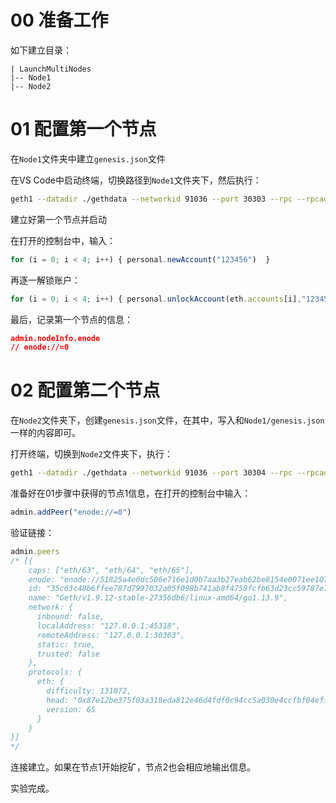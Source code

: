 # 00 准备工作

如下建立目录：

```
| LaunchMultiNodes
|-- Node1
|-- Node2
```

# 01 配置第一个节点

在`Node1`文件夹中建立`genesis.json`文件

在VS Code中启动终端，切换路径到`Node1`文件夹下，然后执行：

```bash
geth1 --datadir ./gethdata --networkid 91036 --port 30303 --rpc --rpcaddr 127.0.0.1 --rpcport 8545 --rpcapi 'db,net,eth,web3,personal' --rpccorsdomain "*" --ws --wsaddr "localhost" --wsport "8546" --wsorigins "*" --nodiscover --allow-insecure-unlock --dev.period 1 --syncmode "full" init ./genesis.json && geth1 --datadir ./gethdata --networkid 91036 --port 30303 --rpc --rpcaddr 127.0.0.1 --rpcport 8545 --rpcapi 'db,net,eth,web3,personal' --rpccorsdomain "*" --ws --wsaddr "localhost" --wsport "8546" --wsorigins "*" --nodiscover --allow-insecure-unlock --dev.period 1 --syncmode "full" console
```

建立好第一个节点并启动

在打开的控制台中，输入：

```js
for (i = 0; i < 4; i++) { personal.newAccount("123456")  }
```

再逐一解锁账户：

```js
for (i = 0; i < 4; i++) { personal.unlockAccount(eth.accounts[i],"123456",15000)  }
```

最后，记录第一个节点的信息：

```json
admin.nodeInfo.enode
// enode://=0
```

# 02 配置第二个节点

在`Node2`文件夹下，创建`genesis.json`文件，在其中，写入和`Node1/genesis.json`一样的内容即可。

打开终端，切换到`Node2`文件夹下，执行：

```bash
geth1 --datadir ./gethdata --networkid 91036 --port 30304 --rpc --rpcaddr 127.0.0.1 --rpcport 8547 --rpcapi 'db,net,eth,web3,personal' --rpccorsdomain "*" --ws --wsaddr "localhost" --wsport "8548" --wsorigins "*" --nodiscover --allow-insecure-unlock --dev.period 1 --syncmode "full" init ./genesis.json && geth1 --datadir ./gethdata --networkid 91036 --port 30304 --rpc --rpcaddr 127.0.0.1 --rpcport 8547 --rpcapi 'db,net,eth,web3,personal' --rpccorsdomain "*" --ws --wsaddr "localhost" --wsport "8548" --wsorigins "*" --nodiscover --allow-insecure-unlock --dev.period 1 --syncmode "full" console
```

准备好在01步骤中获得的节点1信息，在打开的控制台中输入：

```js
admin.addPeer("enode://=0")
```

验证链接：

```js
admin.peers
/* [{
    caps: ["eth/63", "eth/64", "eth/65"],
    enode: "enode://51825a4e0dc506e716e1d0b7aa3b27eab62be8154e0071ee107607f517f23ef345668241c15688a7a3b54a2a498ca2bb3a1fb71a628da0694219fe78946bcc60@127.0.0.1:30303?discport=0",
    id: "35c63c48b6ffee787d7997032a05f098b741ab8f4758fcfb63d23cc59787e712",
    name: "Geth/v1.9.12-stable-27356db6/linux-amd64/go1.13.9",
    network: {
      inbound: false,
      localAddress: "127.0.0.1:45318",
      remoteAddress: "127.0.0.1:30303",
      static: true,
      trusted: false
    },
    protocols: {
      eth: {
        difficulty: 131072,
        head: "0x87e12be375f03a318eda812e46d4fdf0c94cc5a030e4ccfbf04ef1b1651af19a",
        version: 65
      }
    }
}]
*/
```

连接建立。如果在节点1开始挖矿，节点2也会相应地输出信息。

实验完成。
